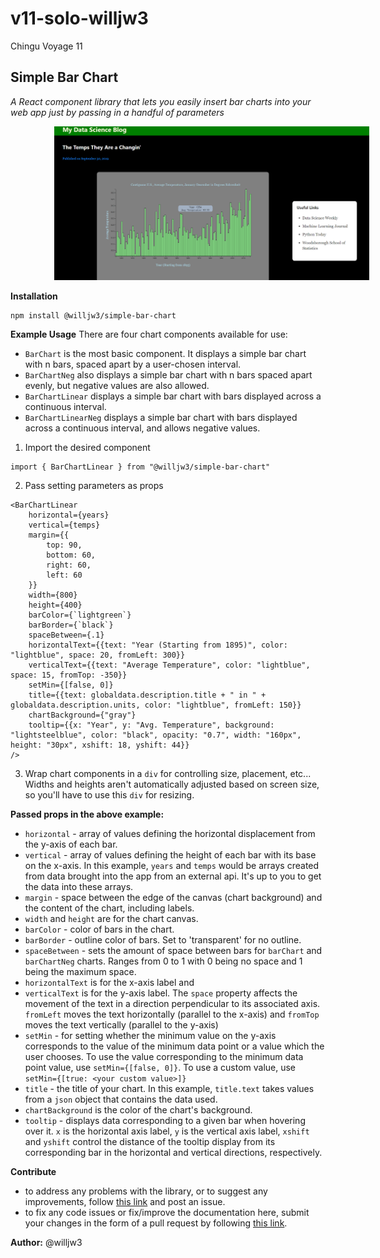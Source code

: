 # v11-solo-willjw3
Chingu Voyage 11
## Simple Bar Chart
*A React component library that lets you easily insert bar charts into your web app just by passing in a handful of parameters*

<img src="./src/simplebarchart.png" style="width:600px; margin-left:70px" /> 

**Installation**
```
npm install @willjw3/simple-bar-chart
```

**Example Usage**
There are four chart components available for use:
- `BarChart` is the most basic component. It displays a simple bar chart with n bars, spaced apart by a user-chosen interval.
- `BarChartNeg` also displays a simple bar chart with n bars spaced apart evenly, but negative values are also allowed.
- `BarChartLinear` displays a simple bar chart with bars displayed across a continuous interval.
- `BarChartLinearNeg` displays a simple bar chart with bars displayed across a continuous interval, and allows negative values.

1. Import the desired component
```
import { BarChartLinear } from "@willjw3/simple-bar-chart"
```

2. Pass setting parameters as props
```
<BarChartLinear
    horizontal={years} 
    vertical={temps}
    margin={{
        top: 90,
        bottom: 60,
        right: 60,
        left: 60
    }}
    width={800}
    height={400}
    barColor={`lightgreen`}
    barBorder={`black`}
    spaceBetween={.1}
    horizontalText={{text: "Year (Starting from 1895)", color: "lightblue", space: 20, fromLeft: 300}}
    verticalText={{text: "Average Temperature", color: "lightblue", space: 15, fromTop: -350}}
    setMin={[false, 0]}
    title={{text: globaldata.description.title + " in " + globaldata.description.units, color: "lightblue", fromLeft: 150}}
    chartBackground={"gray"}
    tooltip={{x: "Year", y: "Avg. Temperature", background: "lightsteelblue", color: "black", opacity: "0.7", width: "160px", height: "30px", xshift: 18, yshift: 44}}
/>
```

3. Wrap chart components in a `div` for controlling size, placement, etc... Widths and heights aren't automatically adjusted based on screen size, so you'll have to use this `div` for resizing.

**Passed props in the above example:**
- `horizontal` - array of values defining the horizontal displacement from the y-axis of each bar.
- `vertical` - array of values defining the height of each bar with its base on the x-axis. In this example, `years` and `temps` would be arrays created from data brought into the app from an external api. It's up to you to get the data into these arrays.
- `margin` - space between the edge of the canvas (chart background) and the content of the chart, including labels.
- `width` and `height` are for the chart canvas.
- `barColor` - color of bars in the chart.
- `barBorder` - outline color of bars. Set to 'transparent' for no outline.
- `spaceBetween` - sets the amount of space between bars for `barChart` and `barChartNeg` charts. Ranges from 0 to 1 with 0 being no space and 1 being the maximum space. 
- `horizontalText` is for the x-axis label and 
- `verticalText` is for the y-axis label. The `space` property affects the movement of the text in a direction perpendicular to its associated axis. `fromLeft` moves the text horizontally (parallel to the x-axis) and `fromTop` moves the text vertically (parallel to the y-axis)
- `setMin` -  for setting whether the minimum value on the y-axis corresponds to the value of the minimum data point or a value which the user chooses. To use the value corresponding to the minimum data point value, use `setMin={[false, 0]}`. To use a custom value, use `setMin={[true: <your custom value>]}` 
- `title` - the title of your chart. In this example, `title.text` takes values from a `json` object that contains the data used.
- `chartBackground` is the color of the chart's background. 
- `tooltip` - displays data corresponding to a given bar when hovering over it. `x` is the horizontal axis label, `y` is the vertical axis label, `xshift` and `yshift` control the distance of the tooltip display from its corresponding bar in the horizontal and vertical directions, respectively.

**Contribute**
- to address any problems with the library, or to suggest any improvements, follow [this link](https://github.com/chingu-voyages/v11-solo-willjw3/issues) and post an issue.
- to fix any code issues or fix/improve the documentation here, submit your changes in the form of a pull request by following [this link](https://github.com/chingu-voyages/v11-solo-willjw3/pulls).

**Author:** @willjw3
